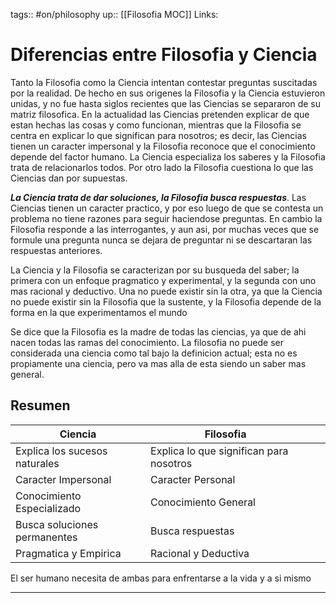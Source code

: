 tags:: #on/philosophy 
up:: [[Filosofia MOC]]
Links: 
# Diferencias entre Filosofia y Ciencia
Tanto la Filosofia como la Ciencia intentan contestar preguntas suscitadas por la realidad. De hecho en sus origenes la Filosofia y la Ciencia estuvieron unidas, y no fue hasta siglos recientes que las Ciencias se separaron de su matriz filosofica. En la actualidad las Ciencias pretenden explicar de que estan hechas las cosas y como funcionan, mientras que la Filosofia se centra en explicar lo que significan para nosotros; es decir, las Ciencias tienen un caracter impersonal y la Filosofia reconoce que el conocimiento depende del factor humano. La Ciencia especializa los saberes y la Filosofia trata de relacionarlos todos. Por otro lado la Filosofia cuestiona lo que las Ciencias dan por supuestas.

***La Ciencia trata de dar soluciones, la Filosofia busca respuestas***. Las Ciencias tienen un caracter practico, y por eso luego de que se contesta un problema no tiene razones para seguir haciendose preguntas. En cambio la Filosofia responde a las interrogantes, y aun asi, por muchas veces que se formule una pregunta nunca se dejara de preguntar ni se descartaran las respuestas anteriores.

La Ciencia y la Filosofia se caracterizan por su busqueda del saber; la primera con un enfoque pragmatico y experimental, y la segunda con uno mas racional y deductivo. Una no puede existir sin la otra, ya que la Ciencia no puede existir sin la Filosofia que la sustente, y la Filosofia depende de la forma en la que experimentamos el mundo

Se dice que la Filosofia es la madre de todas las ciencias, ya que de ahi nacen todas las ramas del conocimiento. La filosofia no puede ser considerada una ciencia como tal bajo la definicion actual; esta no es propiamente una ciencia, pero va mas alla de esta siendo un saber mas general.

## Resumen
| Ciencia                       | Filosofia                               |     |     |
| ----------------------------- | --------------------------------------- | --- | --- |
| Explica los sucesos naturales | Explica lo que significan para nosotros |     |     |
| Caracter Impersonal           | Caracter Personal                       |     |     |
| Conocimiento Especializado    | Conocimiento General                    |     |     |
| Busca soluciones permanentes  | Busca respuestas                        |     |     |
| Pragmatica y Empirica         | Racional y Deductiva                    |     |     |

El ser humano necesita de ambas para enfrentarse a la vida y a si mismo
___
